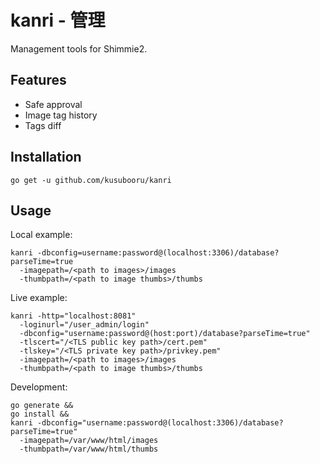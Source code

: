 # kanri - 管理
Management tools for Shimmie2.

## Features
* Safe approval
* Image tag history
* Tags diff

## Installation

```console
go get -u github.com/kusubooru/kanri
```

## Usage

Local example:

```console
kanri -dbconfig=username:password@(localhost:3306)/database?parseTime=true
  -imagepath=/<path to images>/images
  -thumbpath=/<path to image thumbs>/thumbs
```

Live example:

```console
kanri -http="localhost:8081"
  -loginurl="/user_admin/login"
  -dbconfig="username:password@(host:port)/database?parseTime=true"
  -tlscert="/<TLS public key path>/cert.pem"
  -tlskey="/<TLS private key path>/privkey.pem"
  -imagepath=/<path to images>/images
  -thumbpath=/<path to image thumbs>/thumbs
```

Development:

```console
go generate &&
go install &&
kanri -dbconfig="username:password@(localhost:3306)/database?parseTime=true"
  -imagepath=/var/www/html/images
  -thumbpath=/var/www/html/thumbs
```
